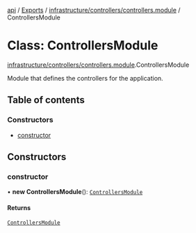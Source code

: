 [api](../README.md) / [Exports](../modules.md) / [infrastructure/controllers/controllers.module](../modules/infrastructure_controllers_controllers_module.md) / ControllersModule

# Class: ControllersModule

[infrastructure/controllers/controllers.module](../modules/infrastructure_controllers_controllers_module.md).ControllersModule

Module that defines the controllers for the application.

## Table of contents

### Constructors

- [constructor](infrastructure_controllers_controllers_module.ControllersModule.md#constructor)

## Constructors

### constructor

• **new ControllersModule**(): [`ControllersModule`](infrastructure_controllers_controllers_module.ControllersModule.md)

#### Returns

[`ControllersModule`](infrastructure_controllers_controllers_module.ControllersModule.md)

